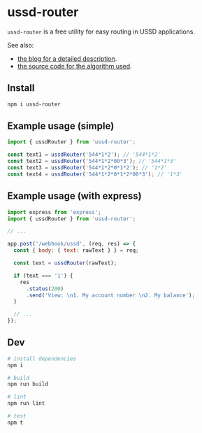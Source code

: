 # ussd-router

`ussd-router` is a free utility for easy routing in USSD applications.

See also:

- [the blog for a detailed description](https://medium.com/@tawn33y/a-free-utility-for-easy-routing-in-ussd-applications-fb4f446bcdf7).
- [the source code for the algorithm used](https://github.com/tawn33y/ussd-router/blob/master/src/index.ts).

## Install

```bash
npm i ussd-router
```

## Example usage (simple)

```js
import { ussdRouter } from 'ussd-router';

const text1 = ussdRouter('544*1*2'); // '544*1*2'
const text2 = ussdRouter('544*1*2*00*3'); // '544*1*3'
const text3 = ussdRouter('544*1*2*0*1*2'); // '1*2'
const text4 = ussdRouter('544*1*2*0*1*2*00*3'); // '1*3'
```

## Example usage (with express)

```js
import express from 'express';
import { ussdRouter } from 'ussd-router';

// ...

app.post('/webhook/ussd', (req, res) => {
  const { body: { text: rawText } } = req;

  const text = ussdRouter(rawText);

  if (text === '1') {
    res
      .status(200)
      .send('View: \n1. My account number \n2. My balance');
  }

  // ...
});
```

## Dev

```bash
# install dependencies
npm i

# build
npm run build

# lint
npm run lint

# test
npm t
```
